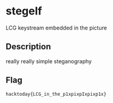 # stegelf
LCG keystream embedded in the picture

## Description
really really simple steganography

## Flag
`hacktoday{LCG_in_the_p1xpixpIxpixp1x}`
